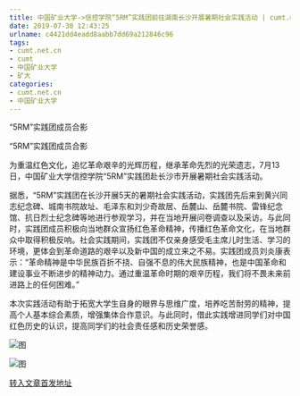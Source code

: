 ```yaml
---
title: 中国矿业大学->信控学院“5RM”实践团前往湖南长沙开展暑期社会实践活动 | cumt.net.cn
date: 2019-07-30 12:43:25
urlname: c4421dd4eadd8aabb7dd69a212846c96
tags: 
- cumt.net.cn
- cumt
- 中国矿业大学
- 矿大
categories:
- cumt.net.cn
- 中国矿业大学
---
```



“5RM”实践团成员合影

“5RM”实践团成员合影

为重温红色文化，追忆革命艰辛的光辉历程，继承革命先烈的光荣遗志，7月13日，中国矿业大学信控学院“5RM”实践团赴长沙市开展暑期社会实践活动。

据悉，“5RM”实践团在长沙开展5天的暑期社会实践活动，实践团先后来到黄兴同志纪念碑、城南书院故址、毛泽东和刘少奇故居、岳麓山、岳麓书院、雷锋纪念馆、抗日烈士纪念碑等地进行参观学习，并在当地开展问卷调查以及采访。与此同时，实践团成员积极向当地群众宣扬红色革命精神，传播红色革命文化，在当地群众中取得积极反响。社会实践期间，实践团不仅亲身感受毛主席儿时生活、学习的环境，更体会到革命道路的艰辛以及新中国的成立来之不易。实践团成员刘炎康表示：“革命精神是中华民族百折不挠、自强不息的伟大民族精神，也是中国革命和建设事业不断进步的精神动力。通过重温革命时期的艰辛历程，我们将不畏未来前进路上的任何困难。”

本次实践活动有助于拓宽大学生自身的眼界与思维广度，培养吃苦耐劳的精神，提高个人基本综合素质，增强集体合作意识。与此同时，借此实践增进同学们对中国红色历史的认识，提高同学们的社会责任感和历史荣誉感。



![图](http://xwzx.cumt.edu.cn/_upload/article/images/65/00/cac271ef4a13a71a1a62e04afd4e/22db4ce8-b6f3-4196-937d-acc846d78ff0.jpg)

![图](http://xwzx.cumt.edu.cn/_upload/article/images/65/00/cac271ef4a13a71a1a62e04afd4e/5abce70e-9e86-4d91-9b78-a248d73a077c.jpg)

[转入文章首发地址](http://xwzx.cumt.edu.cn/27/4b/c523a534347/page.htm)